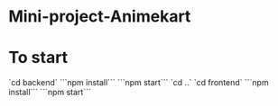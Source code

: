# Mini-project-Animekart
<h1> To start</h1>
`cd backend`
```npm install```
```npm start```
`cd ..`
`cd frontend`
```npm install```
```npm start```

